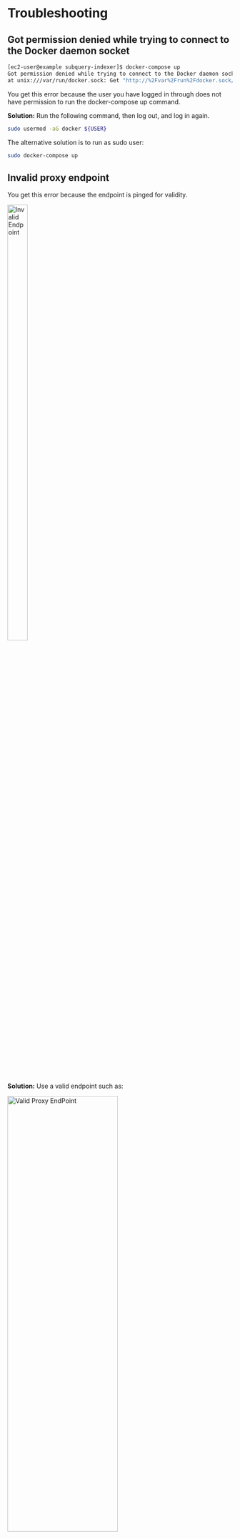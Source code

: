 # Troubleshooting

## Got permission denied while trying to connect to the Docker daemon socket

```bash
[ec2-user@example subquery-indexer]$ docker-compose up
Got permission denied while trying to connect to the Docker daemon socket
at unix:///var/run/docker.sock: Get "http://%2Fvar%2Frun%2Fdocker.sock/v1.24/containers/json?all=1&filters=%7B%22label%22%3A%7B%22com.docker.compose.project%3Dsubquery-indexer%22%3Atrue%7D%7D&limit=0": dial unix /var/run/docker.sock: connect: permission denied
```

You get this error because the user you have logged in through does not have permission to run the docker-compose up command.

**Solution:**
Run the following command, then log out, and log in again.

```bash
sudo usermod -aG docker ${USER}
```

The alternative solution is to run as sudo user:

```bash
sudo docker-compose up


```

## Invalid proxy endpoint

You get this error because the endpoint is pinged for validity.

<img src="/assets/img/network/indexer_endpoint_invalid.png" alt="Invalid Endpoint"  height="50%" width="30%">

**Solution:** Use a valid endpoint such as:

<img src="/assets/img/network/indexer_endpoint_valid.png" alt="Valid Proxy EndPoint"  height="50%" width="70%">

## initdb: error: directory "/var/lib/postgresql/data" exists but is not empty

```
coordinator_db       | initdb: error: directory "/var/lib/postgresql/data" exists but is not empty
coordinator_db       | If you want to create a new database system, either remove or empty
coordinator_db       | the directory "/var/lib/postgresql/data" or run initdb
coordinator_db       | with an argument other than "/var/lib/postgresql/data".
```

This error occurs when your indexer has stopped suddenly and the database becomes corrupted. When you try to restart your indexer, this error appears.

**Solution:**
To fix this error, delete the database and start again. The database resides in “/var/tmp/.data/postgres”. Hence, you must delete this folder.

The other solution for this error is to specify another directory by adding a PGDATA key-value pair.

```yaml
services:
  postgres:
    environment:
      PGDATA: /var/lib/postgresql/data/some_name/
```

## fork/exec /usr/local/bin/docker-compose-v1: bad CPU type in executable

```
fork/exec /usr/local/bin/docker-compose-v1: bad CPU type in executable
```

**Solution:**
To work around this issue in Docker, select “Use Docker Compose V2” in preferences.

![Use Docker Compose V2](/assets/img/network/indexer_docker_compose_v2.png)

## You need to enable JavaScript to run this app.

If you have JavaScript disabled, you will see this error message. Turn on or enable JavaScript in your browser settings to continue to use SubQuery.

```
You need to enable JavaScript to run this app.
```

## ERROR Network chainId doesn't match expected genesisHash

```
2022-05-16T10:19:11.162Z <api> ERROR Network chainId doesn't match expected
genesisHash. expected="0xb0a8d493285c2df73290dfb7e61f870f17b41801197a149ca93654"
499ea3dafe" actual="0x91b171bb158e2d3848fa23a9f1c25182fb8e20313b2c1eb49219da7a70"
ce90c3 Error: Network chainId doesn't match expected genesisHash.
expected="0xb0a8d493285c2df73290dfb7e61f870f17b41801197a149ca93654499ea3dafe"
actual="0x91b171bb158e2d3848fa23a9f1c25182fb8e20313b2c1eb49219da7a70ce90c3"
```

This error indicates that you are trying to index one network while using the endpoint of another network. eg:

![Deploy ID Kusama](/assets/img/network/indexer_project_deployment_id_error.png)

**Solution:**
To fix this, check you are using an endpoint consistent with the network.

For e.g. for a Kusama project, use the Kusama endpoint of: `wss://kusama.api.onfinality.io/public-ws`

## Error: cannot estimate gas; transaction may fail or may require manual gas limit

Indexers may see this error in their logs:

```
<transaction> WARN collect and distribute rewards: FAILED : Error: cannot estimate gas;
transaction may fail or may require manual gas limit
```

This may occur in case your controller account is low on the operational token (MATIC). Check your controller account balance on the Account tab of your indexer.

## depends_on contains an invalid type, it should be an array

If you encounter the `depends_on contains an invalid type, it should be an array` error while running `docker compose`, it may be because you are not on the latest version of Docker Compose.

**Solution:**

Try to uninstall Docker Compose and re-install it from the official guide rather than from apt:

- `sudo apt remove --purge docker-compose`
- `sudo curl -L "https://github.com/docker/compose/releases/download/1.29.2/docker-compose-$(uname -s)-$(uname -m)" -o /usr/local/bin/docker-compose`
- `sudo chmod +x /usr/local/bin/docker-compose`

If all has worked you should get `docker-compose version 1.29.2, build 5becea4c` from `docker-compose --version`, and you can go ahead and pull/up.

The official installation guide can be found [here](https://docs.docker.com/compose/install/#install-compose-on-linux-systems).

## (WIP) coordinator_service contract ERROR failed to get indexing status for project: 0xQmYR8x...

## (WIP) Unexpected EOF on client connection with an open transaction

```
coordinator_db       | 2022-05-07 20:17:57.675 UTC [949] LOG:
unexpected EOF on client connection with an open transaction
```

![EOF Error - Client Connection with Open Transaction](/assets/img/network/indexer_eof_error_client_connection_troubleshooting.png)

## (WIP) FATAL: could not open file global/pg_filenode.map"

```
FATAL: could not open file "global/pg_filenode.map": No such file or directory
```

---

## Credits

Thanks to:

- [counterpointsoftware](https://github.com/counterpointsoftware/subquery-indexer/tree/documentation-gotchas-and-faqs)
